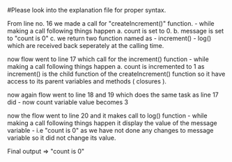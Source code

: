 #Please look into the explanation file for proper syntax.



From line no. 16 we made a call for "createIncrement()" function.
    - while making a call following things happen
        a. count is set to 0.
        b. message is set to "count is 0"
        c. we return two function named as
            - increment()
            - log()
            which are received back seperately at the calling time.

now flow went to line 17 which call for the increment() function
    - while making a call following things happen
        a. count is incremented to 1 as increment() is the child function of the createIncrement() function
            so it have access to its parent variables and methods ( closures ).
        
now again flow went to line 18 and 19 which does the same task as line 17 did
    - now count variable value becomes 3

now the flow went to line 20 and it makes call to log() function
    - while making a call following things happen
        it display the value of the message variable
        - i.e "count is 0" as we have not done any changes to message variable so it did not change its value.



Final output => "count is 0"






















